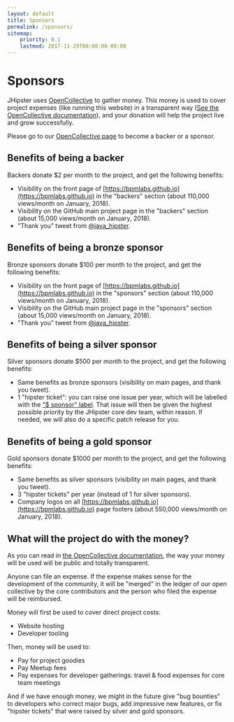 ```yaml
---
layout: default
title: Sponsors
permalink: /sponsors/
sitemap:
    priority: 0.1
    lastmod: 2017-11-29T00:00:00-00:00
---
```

# <i class="fa fa-usd"></i> Sponsors

JHipster uses [OpenCollective](https://opencollective.com/generator-jhipster) to gather money. This money is used to cover project expenses (like running this website) in a transparent way ([See the OpenCollective documentation](https://opencollective.com/learn-more)), and your donation will help the project live and grow successfully.

Please go to our [OpenCollective page](https://opencollective.com/generator-jhipster) to become a backer or a sponsor.

## Benefits of being a backer

Backers donate $2 per month to the project, and get the following benefits:

- Visibility on the front page of [https://bpmlabs.github.io](https://bpmlabs.github.io) in the "backers" section (about 110,000 views/month on January, 2018).
- Visibility on the GitHub main project page in the "backers" section (about 15,000 views/month on January, 2018).
- "Thank you" tweet from [@java_hipster](https://twitter.com/java_hipster).

## Benefits of being a bronze sponsor

Bronze sponsors donate $100 per month to the project, and get the following benefits:

- Visibility on the front page of [https://bpmlabs.github.io](https://bpmlabs.github.io) in the "sponsors" section (about 110,000 views/month on January, 2018).
- Visibility on the GitHub main project page in the "sponsors" section (about 15,000 views/month on January, 2018).
- "Thank you" tweet from [@java_hipster](https://twitter.com/java_hipster).

## Benefits of being a silver sponsor

Silver sponsors donate $500 per month to the project, and get the following benefits:

- Same benefits as bronze sponsors (visibility on main pages, and thank you tweet).
- 1 "hipster ticket": you can raise one issue per year, which will be labelled with the ["$ sponsor" label](https://github.com/bpmlabs/generator-jhipster/issues?utf8=%E2%9C%93&q=label%3A%22%24+sponsor%22+). That issue will then be given the highest possible priority by the JHipster core dev team, within reason. If needed, we will also do a specific patch release for you.

## Benefits of being a gold sponsor

Gold sponsors donate $1000 per month to the project, and get the following benefits:

- Same benefits as silver sponsors (visibility on main pages, and thank you tweet).
- 3 "hipster tickets" per year (instead of 1 for silver sponsors).
- Company logos on all [https://bpmlabs.github.io](https://bpmlabs.github.io) page footers (about 550,000 views/month on January, 2018).

## What will the project do with the money?

As you can read in [the OpenCollective documentation](https://opencollective.com/learn-more), the way your money will be used will be public and totally transparent.

Anyone can file an expense. If the expense makes sense for the development of the community, it will be "merged" in the ledger of our open collective by the core contributors and the person who filed the expense will be reimbursed.

Money will first be used to cover direct project costs:

- Website hosting
- Developer tooling

Then, money will be used to:

- Pay for project goodies
- Pay Meetup fees
- Pay expenses for developer gatherings: travel & food expenses for core team meetings

And if we have enough money, we might in the future give "bug bounties" to developers who correct major bugs, add impressive new features, or fix "hipster tickets" that were raised by silver and gold sponsors.
